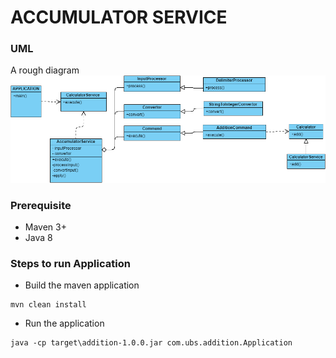 # ACCUMULATOR SERVICE
  ### UML
   A rough diagram
   ![Class Diagram](AccumulatorService.png)  
   
  ### Prerequisite
   * Maven 3+
   * Java 8
  
  ### Steps to run Application 
  
   * Build the maven application
    
   
    mvn clean install
       
       
   *  Run the application
   
    java -cp target\addition-1.0.0.jar com.ubs.addition.Application
         
         
         
         
         